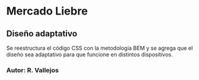 # Mercado Liebre

## Diseño adaptativo

Se reestructura el código CSS con la metodología BEM y se agrega que el diseño sea adaptativo para que funcione en distintos dispositivos.

### Autor: R. Vallejos